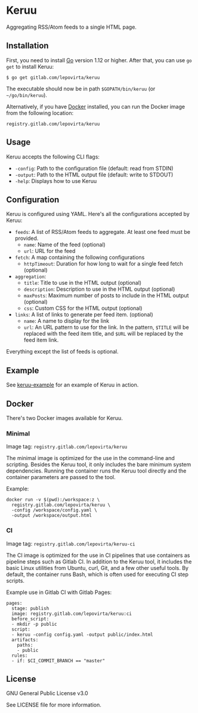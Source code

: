 # Keruu

Aggregating RSS/Atom feeds to a single HTML page.

## Installation

First, you need to install [Go](https://golang.org/dl/) version 1.12 or higher.
After that, you can use `go get` to install Keruu:

    $ go get gitlab.com/lepovirta/keruu

The executable should now be in path `$GOPATH/bin/keruu` (or `~/go/bin/keruu`).

Alternatively, if you have [Docker](https://docker.com/) installed, you can run the Docker image from the following location:

```
registry.gitlab.com/lepovirta/keruu
```

## Usage

Keruu accepts the following CLI flags:

* `-config`: Path to the configuration file (default: read from STDIN)
* `-output`: Path to the HTML output file (default: write to STDOUT)
* `-help`: Displays how to use Keruu

## Configuration

Keruu is configured using YAML. Here's all the configurations accepted by Keruu:

* `feeds`: A list of RSS/Atom feeds to aggregate. At least one feed must be provided.
  * `name`: Name of the feed (optional)
  * `url`: URL for the feed
* `fetch`: A map containing the following configurations
  * `httpTimeout`: Duration for how long to wait for a single feed fetch (optional)
* `aggregation`:
  * `title`: Title to use in the HTML output (optional)
  * `description`: Description to use in the HTML output (optional)
  * `maxPosts`: Maximum number of posts to include in the HTML output (optional)
  * `css`: Custom CSS for the HTML output (optional)
* `links`: A list of links to generate per feed item. (optional)
  * `name`: A name to display for the link
  * `url`: An URL pattern to use for the link.
    In the pattern, `$TITLE` will be replaced with the feed item title,
    and `$URL` will be replaced by the feed item link.

Everything except the list of feeds is optional.

## Example

See [keruu-example](https://gitlab.com/lepovirta/keruu-example) for an example of Keruu in action.

## Docker

There's two Docker images available for Keruu.

### Minimal

Image tag: `registry.gitlab.com/lepovirta/keruu`

The minimal image is optimized for the use in the command-line and scripting.
Besides the Keruu tool, it only includes the bare minimum system dependencies.
Running the container runs the Keruu tool directly and the container parameters are passed to the tool.

Example:

```
docker run -v $(pwd):/workspace:z \
  registry.gitlab.com/lepovirta/keruu \
  -config /workspace/config.yaml \
  -output /workspace/output.html
```

### CI

Image tag: `registry.gitlab.com/lepovirta/keruu-ci`

The CI image is optimized for the use in CI pipelines that use containers as pipeline steps such as Gitlab CI.
In addition to the Keruu tool, it includes the basic Linux utilities from Ubuntu, curl, Git, and a few other useful tools.
By default, the container runs Bash, which is often used for executing CI step scripts.

Example use in Gitlab CI with Gitlab Pages:

```
pages:
  stage: publish
  image: registry.gitlab.com/lepovirta/keruu:ci
  before_script:
  - mkdir -p public
  script:
  - keruu -config config.yaml -output public/index.html
  artifacts:
    paths:
    - public
  rules:
  - if: $CI_COMMIT_BRANCH == "master"
```

## License

GNU General Public License v3.0

See LICENSE file for more information.
